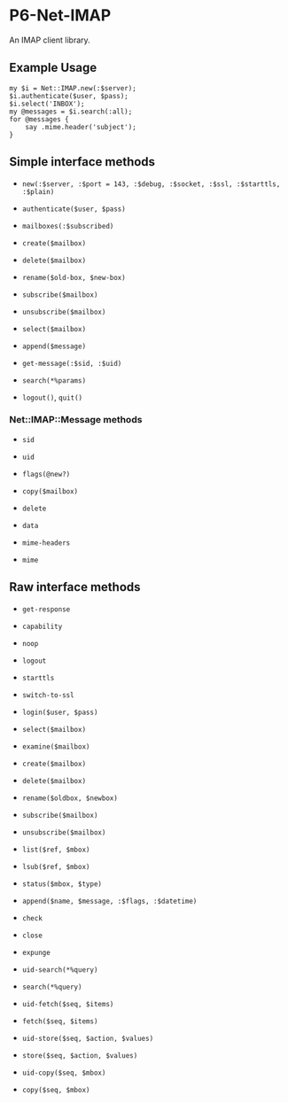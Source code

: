 P6-Net-IMAP
===========

An IMAP client library.

## Example Usage ##

    my $i = Net::IMAP.new(:$server);
    $i.authenticate($user, $pass);
    $i.select('INBOX');
    my @messages = $i.search(:all);
    for @messages {
        say .mime.header('subject');
    }

## Simple interface methods ##

 -  `new(:$server, :$port = 143, :$debug, :$socket, :$ssl, :$starttls, :$plain)`

 -  `authenticate($user, $pass)`

 -  `mailboxes(:$subscribed)`

 -  `create($mailbox)`

 -  `delete($mailbox)`

 -  `rename($old-box, $new-box)`

 -  `subscribe($mailbox)`

 -  `unsubscribe($mailbox)`

 -  `select($mailbox)`

 -  `append($message)`

 -  `get-message(:$sid, :$uid)`

 -  `search(*%params)`

 -  `logout()`, `quit()`

### Net::IMAP::Message methods ###

 -  `sid`

 -  `uid`

 -  `flags(@new?)`

 -  `copy($mailbox)`

 -  `delete`

 -  `data`

 -  `mime-headers`

 -  `mime`

## Raw interface methods ##

 -  `get-response`

 -  `capability`

 -  `noop`

 -  `logout`

 -  `starttls`

 -  `switch-to-ssl`

 -  `login($user, $pass)`

 -  `select($mailbox)`

 -  `examine($mailbox)`

 -  `create($mailbox)`

 -  `delete($mailbox)`

 -  `rename($oldbox, $newbox)`

 -  `subscribe($mailbox)`

 -  `unsubscribe($mailbox)`

 -  `list($ref, $mbox)`

 -  `lsub($ref, $mbox)`

 -  `status($mbox, $type)`

 -  `append($name, $message, :$flags, :$datetime)`

 -  `check`

 -  `close`

 -  `expunge`

 -  `uid-search(*%query)`

 -  `search(*%query)`

 -  `uid-fetch($seq, $items)`

 -  `fetch($seq, $items)`

 -  `uid-store($seq, $action, $values)`

 -  `store($seq, $action, $values)`

 -  `uid-copy($seq, $mbox)`

 -  `copy($seq, $mbox)`
